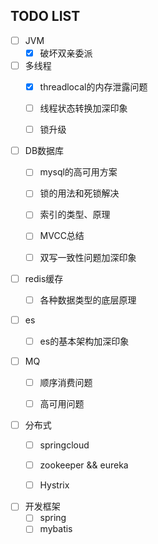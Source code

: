 
## TODO LIST

- [ ] JVM
  - [x] 破坏双亲委派

- [ ] 多线程
  - [x] threadlocal的内存泄露问题
  - [ ] 线程状态转换加深印象
  - [ ] 锁升级


- [ ] DB数据库
  - [ ] mysql的高可用方案
  - [ ] 锁的用法和死锁解决
  - [ ] 索引的类型、原理
  - [ ] MVCC总结
  - [ ] 双写一致性问题加深印象


- [ ] redis缓存
  - [ ] 各种数据类型的底层原理


- [ ] es
  - [ ] es的基本架构加深印象


- [ ] MQ
  - [ ] 顺序消费问题
  - [ ] 高可用问题
 

- [ ] 分布式
  - [ ] springcloud
  - [ ] zookeeper && eureka
  - [ ] Hystrix


- [ ] 开发框架
  - [ ] spring
  - [ ] mybatis